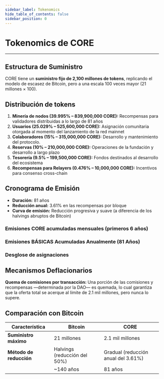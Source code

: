 ```yaml
---
sidebar_label: Tokenomics
hide_table_of_contents: false
sidebar_position: 0
---
```


# Tokenomics de CORE

---

## Estructura de Suministro

CORE tiene un **suministro fijo de 2,100 millones de tokens**, replicando el modelo de escasez de Bitcoin, pero a una escala 100 veces mayor (21 millones × 100).

## Distribución de tokens



1. **Minería de nodos (39.995% – 839,900,000 CORE):** Recompensas para validadores distribuidas a lo largo de 81 años
2. **Usuarios (25.029% – 525,600,000 CORE):** Asignación comunitaria otorgada al momento del lanzamiento de la red mainnet
3. **Colaboradores (15% – 315,000,000 CORE):** Desarrollo y mantenimiento del protocolo.
4. **Reservas (10% – 210,000,000 CORE):**
  Operaciones de la fundación y desarrollo a largo plazo
5. **Tesorería (9.5% – 199,500,000 CORE):** Fondos destinados al desarrollo del ecosistema
6. **Recompensas para Relayers (0.476% – 10,000,000 CORE):**
  Incentivos para consenso cross-chain

## Cronograma de Emisión

- **Duración:** 81 años
- **Reducción anual:** 3.61% en las recompensas por bloque
- **Curva de emisión:** Reducción progresiva y suave (a diferencia de los halvings abruptos de Bitcoin)

### Emisiones CORE acumuladas mensuales (primeros 6 años)



### Emisiones BÁSICAS Acumuladas Anualmente (81 Años)



### Desglose de asignaciones



## Mecanismos Deflacionarios

**Quema de comisiones por transacción:** Una porción de las comisiones y recompensas —determinada por la DAO— es quemada, lo cual garantiza que la oferta total se acerque al límite de 2.1 mil millones, pero nunca lo supere.

## Comparación con Bitcoin

| **Característica**      | **Bitcoin**                                     | **CORE**                                                               |
| ----------------------- | ----------------------------------------------- | ---------------------------------------------------------------------- |
| **Suministro máximo**   | 21 millones                                     | 2.1 mil millones                                       |
| **Método de reducción** | Halvings (reducción del 50%) | Gradual (reducción anual del 3.61%) |
|                         | ~140 años                       | 81 años                                                                |
